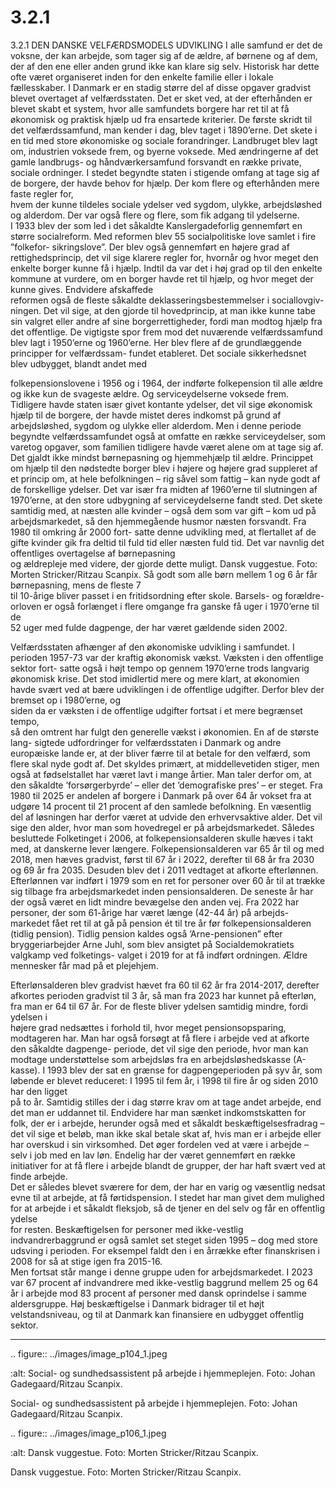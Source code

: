 # 3.2.1

3.2.1 
DEN DANSKE VELFÆRDSMODELS UDVIKLING
I alle samfund er det de voksne, der kan arbejde, som tager sig af de ældre, af 
børnene og af dem, der af den ene eller anden grund ikke kan klare sig selv. 
Historisk har dette ofte været organiseret inden for den enkelte familie eller i 
lokale fællesskaber. 
I Danmark er en stadig større del af disse opgaver gradvist blevet overtaget af 
velfærdsstaten. Det er sket ved, at der efterhånden er blevet skabt et system, 
hvor alle samfundets borgere har ret til at få økonomisk og praktisk hjælp ud fra 
ensartede kriterier.
De første skridt til det velfærdssamfund, man kender i dag, blev taget i 1890’erne. 
Det skete i en tid med store økonomiske og sociale forandringer. Landbruget blev 
lagt om, industrien voksede frem, og byerne voksede. Med ændringerne af det 
gamle landbrugs- og håndværkersamfund forsvandt en række private, sociale 
ordninger. I stedet begyndte staten i stigende omfang at tage sig af de borgere, 
der	havde	behov	for	hjælp.	Der	kom	flere	og	efterhånden	mere	faste	regler	for,	
hvem der kunne tildeles sociale ydelser ved sygdom, ulykke, arbejdsløshed og 
alderdom.	Der	var	også	flere	og	flere,	som	fik	adgang	til	ydelserne.	
I 1933 blev der som led i det såkaldte Kanslergadeforlig gennemført en større 
socialreform.	Med	reformen	blev	55	socialpolitiske	love	samlet	i	fire	”folkefor-
sikringslove”. Der blev også gennemført en højere grad af rettighedsprincip, det 
vil sige klarere regler for, hvornår og hvor meget den enkelte borger kunne få i 
hjælp. Indtil da var det i høj grad op til den enkelte kommune at vurdere, om en 
borger	havde	ret	til	hjælp,	og	hvor	meget	der	kunne	gives.	Endvidere	afskaffede	
reformen	 også	 de	 fleste	 såkaldte	 deklasseringsbestemmelser	 i	 sociallovgiv-
ningen. Det vil sige, at den gjorde til hovedprincip, at man ikke kunne tabe sin 
valgret eller andre af sine borgerrettigheder, fordi man modtog hjælp fra det 
offentlige.	
De vigtigste spor frem mod det nuværende velfærdssamfund blev lagt i 1950’erne 
og	1960’erne.	Her	blev	flere	af	de	grundlæggende	principper	for	velfærdssam-
fundet etableret. Det sociale sikkerhedsnet blev udbygget, blandt andet med 
 
 folkepensionslovene i 1956 og i 1964, der indførte folkepension til alle ældre og 
ikke kun de svageste ældre. Og serviceydelserne voksede frem. Tidligere havde 
staten især givet kontante ydelser, det vil sige økonomisk hjælp til de borgere, 
der havde mistet deres indkomst på grund af arbejdsløshed, sygdom og ulykke 
eller alderdom. 
Men i denne periode begyndte velfærdssamfundet også at omfatte en række 
serviceydelser, som varetog opgaver, som familien tidligere havde været alene 
om at tage sig af. Det gjaldt ikke mindst børnepasning og hjemmehjælp til 
ældre. Princippet om hjælp til den nødstedte borger blev i højere og højere grad 
suppleret af et princip om, at hele befolkningen – rig såvel som fattig – kan nyde 
godt af de forskellige ydelser. 
Det var især fra midten af 1960’erne til slutningen af 1970’erne, at den store 
udbygning af serviceydelserne fandt sted. Det skete samtidig med, at næsten 
alle kvinder – også dem som var gift – kom ud på arbejdsmarkedet, så den 
hjemmegående husmor næsten forsvandt. Fra 1980 til omkring år 2000 fort-
satte	denne	udvikling	med,	at	flertallet	af	de	gifte	kvinder	gik	fra	deltid	til	fuld	tid	
eller	næsten	fuld	tid.	Det	var	navnlig	det	offentliges	overtagelse	af	børnepasning	
og ældrepleje med videre, der gjorde dette muligt. 
Dansk vuggestue. Foto: Morten Stricker/Ritzau Scanpix.
Så	godt	som	alle	børn	mellem	1	og	6	år	får	børnepasning,	mens	de	fleste	7	
til 10-årige bliver passet i en fritidsordning efter skole. Barsels- og forældre-
orloven	er	også	forlænget	i	flere	omgange	fra	ganske	få	uger	i	1970’erne	til	de	
52 uger med fulde dagpenge, der har været gældende siden 2002. 
 
 Velfærdsstaten afhænger af den økonomiske udvikling i samfundet. I perioden 
1957-73	var	der	kraftig	økonomisk	vækst.	Væksten	i	den	offentlige	sektor	fort-
satte også i højt tempo op gennem 1970’erne trods langvarig økonomisk krise. 
Det stod imidlertid mere og mere klart, at økonomien havde svært ved at bære 
udviklingen	i	de	offentlige	udgifter.	Derfor	blev	der	bremset	op	i	1980’erne,	og	
siden	da	er	væksten	i	de	offentlige	udgifter	fortsat	i	et	mere	begrænset	tempo,	
så den omtrent har fulgt den generelle vækst i økonomien. En af de største lang-
sigtede udfordringer for velfærdsstaten i Danmark og andre europæiske lande 
er,	at	der	bliver	færre	til	at	betale	for	den	velfærd,	som	flere	skal	nyde	godt	af.	
Det skyldes primært, at middellevetiden stiger, men også at fødselstallet har 
været lavt i mange årtier. Man taler derfor om, at den såkaldte ’forsørgerbyrde’ – 
eller	det	’demografiske	pres’	–	er	steget.	Fra	1980	til	2025	er	andelen	af	borgere	
i Danmark på over 64 år vokset fra at udgøre 14 procent til 21 procent af den 
samlede befolkning.
En væsentlig del af løsningen har derfor været at udvide den erhvervsaktive 
alder. Det vil sige den alder, hvor man som hovedregel er på arbejdsmarkedet. 
Således besluttede Folketinget i 2006, at folkepensionsalderen skulle hæves i 
takt med, at danskerne lever længere. Folkepensionsalderen var 65 år til og med 
2018, men hæves gradvist, først til 67 år i 2022, derefter til 68 år fra 2030 og 69 
år fra 2035. Desuden blev det i 2011 vedtaget at afkorte efterlønnen. Efterlønnen 
var indført i 1979 som en ret for personer over 60 år til at trække sig tilbage fra 
arbejdsmarkedet inden pensionsalderen. 
De seneste år har der også været en lidt mindre bevægelse den anden vej. Fra 
2022 har personer, der som 61-årige har været længe (42-44 år) på arbejds-
markedet fået ret til at gå på pension ét til tre år før folkepensionsalderen (tidlig 
pension). Tidlig pension kaldes også ’Arne-pensionen” efter bryggeriarbejder 
Arne Juhl, som blev ansigtet på Socialdemokratiets valgkamp ved folketings-
valget i 2019 for at få indført ordningen.
Ældre mennesker får mad på et plejehjem. 
 
 Efterlønsalderen blev gradvist hævet fra 60 til 62 år fra 2014-2017, derefter 
afkortes perioden gradvist til 3 år, så man fra 2023 har kunnet på efterløn, fra 
man	er	64	til	67	år.	For	de	fleste	bliver	ydelsen	samtidig	mindre,	fordi	ydelsen	i	
højere grad nedsættes i forhold til, hvor meget pensionsopsparing, modtageren 
har. 
Man	har	også	forsøgt	at	få	flere	i	arbejde	ved	at	afkorte	den	såkaldte	dagpenge-
periode, det vil sige den periode, hvor man kan modtage understøttelse som 
arbejdsløs fra en arbejdsløshedskasse (A-kasse).
I 1993 blev der sat en grænse for dagpengeperioden på syv år, som løbende er 
blevet	reduceret:	I	1995	til	fem	år,	i	1998	til	fire	år	og	siden	2010	har	den	ligget	
på to år. Samtidig stilles der i dag større krav om at tage andet arbejde, end det 
man er uddannet til. Endvidere har man sænket indkomstskatten for folk, der er 
i arbejde, herunder også med et såkaldt beskæftigelsesfradrag – det vil sige et 
beløb, man ikke skal betale skat af, hvis man er i arbejde eller har overskud i sin 
virksomhed. Det øger fordelen ved at være i arbejde – selv i job med en lav løn. 
Endelig	har	der	været	gennemført	en	række	initiativer	for	at	få	flere	i	arbejde	
blandt	de	grupper,	der	har	haft	svært	ved	at	finde	arbejde.	
Det er således blevet sværere for dem, der har en varig og væsentlig nedsat 
evne til at arbejde, at få førtidspension. I stedet har man givet dem mulighed for 
at	arbejde	i	et	såkaldt	fleksjob,	så	de	tjener	en	del	selv	og	får	en	offentlig	ydelse	
for resten. 
Beskæftigelsen for personer med ikke-vestlig indvandrerbaggrund er også 
samlet set steget siden 1995 – dog med store udsving i perioden. For eksempel 
faldt	den	i	en	årrække	efter	finanskrisen	i	2008	for	så	at	stige	igen	fra	2015-16.	
Men fortsat står mange i denne gruppe uden for arbejdsmarkedet. I 2023 var 67 
procent af indvandrere med ikke-vestlig baggrund mellem 25 og 64 år i arbejde 
mod 83 procent af personer med dansk oprindelse i samme aldersgruppe.
Høj beskæftigelse i Danmark bidrager til et højt velstandsniveau, og til at 
Danmark	kan	finansiere	en	udbygget	offentlig	sektor.
 
 ---

<!-- Figures extracted from nearby pages -->

.. figure:: ../images/image_p104_1.jpeg

   :alt: Social- og sundhedsassistent på arbejde i hjemmeplejen.  Foto: Johan Gadegaard/Ritzau Scanpix.

   Social- og sundhedsassistent på arbejde i hjemmeplejen.  Foto: Johan Gadegaard/Ritzau Scanpix.

.. figure:: ../images/image_p106_1.jpeg

   :alt: Dansk vuggestue. Foto: Morten Stricker/Ritzau Scanpix.

   Dansk vuggestue. Foto: Morten Stricker/Ritzau Scanpix.
